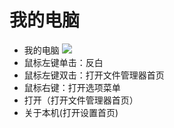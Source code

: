 # 我的电脑

- 我的电脑
![](../pic/zhuomian/Screenshot_2016-12-28-09-37-24.png)<br>
- 鼠标左键单击：反白<br>
- 鼠标左键双击：打开文件管理器首页<br>
- 鼠标右键：打开选项菜单
 - 打开（打开文件管理器首页）
 - 关于本机(打开设置首页)
